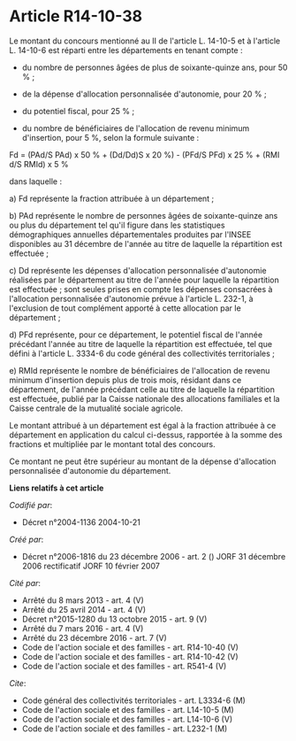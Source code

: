 # Article R14-10-38

Le montant du concours mentionné au II de l'article L. 14-10-5 et à l'article L. 14-10-6 est réparti entre les départements
en tenant compte :

- du nombre de personnes âgées de plus de soixante-quinze ans, pour 50 % ;

- de la dépense d'allocation personnalisée d'autonomie, pour 20 % ;

- du potentiel fiscal, pour 25 % ;

- du nombre de bénéficiaires de l'allocation de revenu minimum d'insertion, pour 5 %, selon la formule suivante :

Fd = (PAd/S  PAd) x 50 % + (Dd/Dd)S  x 20 %) - (PFd/S PFd) x 25 % +  (RMI d/S RMId) x 5 %

dans laquelle :

a) Fd représente la fraction attribuée à un département ;

b) PAd représente le nombre de personnes âgées de soixante-quinze ans ou plus du département tel qu'il figure dans les
statistiques démographiques annuelles départementales produites par l'INSEE disponibles au 31 décembre de l'année au titre de
laquelle la répartition est effectuée ;

c) Dd représente les dépenses d'allocation personnalisée d'autonomie réalisées par le département au titre de l'année pour
laquelle la répartition est effectuée ; sont seules prises en compte les dépenses consacrées à l'allocation personnalisée
d'autonomie prévue à l'article L. 232-1, à l'exclusion de tout complément apporté à cette allocation par le département ;

d) PFd représente, pour ce département, le potentiel fiscal de l'année précédant l'année au titre de laquelle la répartition
est effectuée, tel que défini à l'article L. 3334-6 du code général des collectivités territoriales ;

e) RMId représente le nombre de bénéficiaires de l'allocation de revenu minimum d'insertion depuis plus de trois mois,
résidant dans ce département, de l'année précédant celle au titre de laquelle la répartition est effectuée, publié par la
Caisse nationale des allocations familiales et la Caisse centrale de la mutualité sociale agricole.

Le montant attribué à un département est égal à la fraction attribuée à ce département en application du calcul ci-dessus,
rapportée à la somme des fractions et multipliée par le montant total des concours.

Ce montant ne peut être supérieur au montant de la dépense d'allocation personnalisée d'autonomie du département.

**Liens relatifs à cet article**

_Codifié par_:

  - Décret n°2004-1136 2004-10-21

_Créé par_:

  - Décret n°2006-1816 du 23 décembre 2006 - art. 2 () JORF 31 décembre 2006 rectificatif JORF 10 février 2007

_Cité par_:

  - Arrêté du 8 mars 2013 - art. 4 (V)
  - Arrêté du 25 avril 2014 - art. 4 (V)
  - Décret n°2015-1280 du 13 octobre 2015 - art. 9 (V)
  - Arrêté du 7 mars 2016 - art. 4 (V)
  - Arrêté du 23 décembre 2016 - art. 7 (V)
  - Code de l'action sociale et des familles - art. R14-10-40 (V)
  - Code de l'action sociale et des familles - art. R14-10-42 (V)
  - Code de l'action sociale et des familles - art. R541-4 (V)

_Cite_:

  - Code général des collectivités territoriales - art. L3334-6 (M)
  - Code de l'action sociale et des familles - art. L14-10-5 (M)
  - Code de l'action sociale et des familles - art. L14-10-6 (V)
  - Code de l'action sociale et des familles - art. L232-1 (M)
